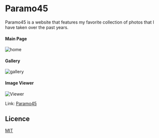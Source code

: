 # Paramo45

Paramo45 is a website that features my favorite collection of photos that I have taken over the past years.

#### Main Page

<img src ='https://i.gyazo.com/1ad51dca030f66cccc6b963eb14d9abc.gif' alt='home'>

#### Gallery

<img src ='https://i.gyazo.com/5efde731c1afdf946b3ad6c9b5d4d0c0.gif' alt='gallery'>

#### Image Viewer

<img src ='https://i.gyazo.com/200596583c209a5c31e68127d4f1ce3b.gif' alt='Viewer'>

Link: [Paramo45](https://paramo45-fd869.web.app/)

## Licence

[MIT](https://choosealicense.com/licenses/mit/)

